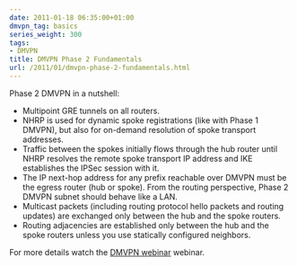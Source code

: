 ```yaml
---
date: 2011-01-18 06:35:00+01:00
dmvpn_tag: basics
series_weight: 300
tags:
- DMVPN
title: DMVPN Phase 2 Fundamentals
url: /2011/01/dmvpn-phase-2-fundamentals.html
---
```

Phase 2 DMVPN in a nutshell:

-   Multipoint GRE tunnels on all routers.
-   NHRP is used for dynamic spoke registrations (like with Phase 1 DMVPN), but also for on-demand resolution of spoke transport addresses.
-   Traffic between the spokes initially flows through the hub router until NHRP resolves the remote spoke transport IP address and IKE establishes the IPSec session with it.
-   The IP next-hop address for any prefix reachable over DMVPN must be the egress router (hub or spoke). From the routing perspective, Phase 2 DMVPN subnet should behave like a LAN.
-   Multicast packets (including routing protocol hello packets and routing updates) are exchanged only between the hub and the spoke routers.
-   Routing adjacencies are established only between the hub and the spoke routers unless you use statically configured neighbors.

For more details watch the [DMVPN webinar](http://www.ipspace.net/DMVPN) webinar.